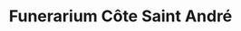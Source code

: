 ---
title: "Funerarium Côte Saint André"
url: /la-cote-saint-andre/funerarium-cote-saint-andre/
shop: Bestattungen
---